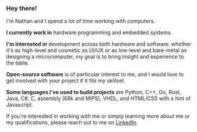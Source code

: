 ### Hey there!

I'm Nathan and I spend a lot of time working with computers.

__I currently work in__ hardware programming and embedded systems. 

__I'm interested in__ development across both hardware and software: whether it's as high-level and cosmetic as UI/UX or as low-level and bare-metal as designing a microcomputer, my goal is to bring insight and experience to the table.

__Open-source software__ is of particular interest to me, and I would love to get involved with your project if it fits my skillset.

__Some languages I've used to build projects__ are Python, C++, Go, Rust, Java, C#, C, assembly (68k and MIPS), VHDL, and HTML/CSS with a hint of Javascript.

If you're interested in working with me or simply learning more about me or my qualifications, please reach out to me on [LinkedIn](https://www.linkedin.com/in/nathan-tompkins-396957180).
